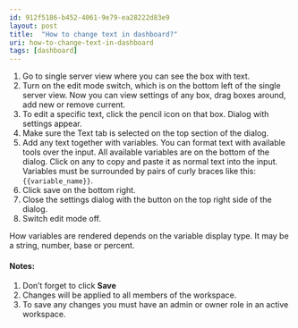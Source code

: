 ```yaml
---
id: 912f5186-b452-4061-9e79-ea28222d83e9
layout: post
title:  "How to change text in dashboard?"
uri: how-to-change-text-in-dashboard
tags: [dashboard]
---
```


1.  Go to single server view where you can see the box with text.
2.  Turn on the edit mode switch, which is on the bottom left of the single server view. Now you can view settings of any box, drag boxes around, add new or remove current.
3.  To edit a specific text, click the pencil icon on that box. Dialog with settings appear.
4.  Make sure the Text tab is selected on the top section of the dialog.
5.  Add any text together with variables. You can format text with available tools over the input. All available variables are on the bottom of the dialog. Click on any to copy and paste it as normal text into the input. Variables must be surrounded by pairs of curly braces like this: `{{variable_name}}`.
6.  Click save on the bottom right.
7.  Close the settings dialog with the button on the top right side of the dialog.
8.  Switch edit mode off.

<!--more-->

How variables are rendered depends on the variable display type. It may be a string, number, base or percent.

#### Notes:

1.  Don’t forget to click **Save**
2.  Changes will be applied to all members of the workspace.
3.  To save any changes you must have an admin or owner role in an active workspace.